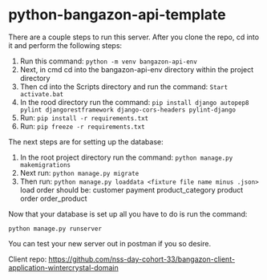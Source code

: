 # python-bangazon-api-template
There are a couple steps to run this server. After you clone the repo, cd into it and perform the following steps:
1. Run this command: ```python -m venv bangazon-api-env```
2. Next, in cmd cd into the bangazon-api-env directory within the project directory
3. Then cd into the Scripts directory and run the command: ```Start activate.bat```
4. In the rood directory run the command: ```pip install django autopep8 pylint djangorestframework django-cors-headers pylint-django```
5. Run: ```pip install -r requirements.txt```
6. Run: ```pip freeze -r requirements.txt```


The next steps are for setting up the database:
1. In the root project directory run the command: ```python manage.py makemigrations```
2. Next run: ```python manage.py migrate```
3. Then run: ```python manage.py loaddata <fixture file name minus .json>```
load order should be:
customer
payment
product_category
product
order
order_product

Now that your database is set up all you have to do is run the command:

```python manage.py runserver```


You can test your new server out in postman if you so desire.

Client repo: https://github.com/nss-day-cohort-33/bangazon-client-application-wintercrystal-domain
